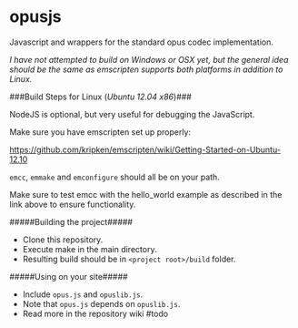 opusjs
======

Javascript and wrappers for the standard opus codec implementation.

*I have not attempted to build on Windows or OSX yet, but the general idea should be the same as emscripten supports both platforms in addition to Linux.*

###Build Steps for Linux (*Ubuntu 12.04 x86*)###

NodeJS is optional, but very useful for debugging the JavaScript.

Make sure you have emscripten set up properly:

https://github.com/kripken/emscripten/wiki/Getting-Started-on-Ubuntu-12.10

```emcc```, ```emmake``` and ```emconfigure``` should all be on your path.

Make sure to test emcc with the hello_world example as described in the link above to ensure functionality. 

#####Building the project#####
- Clone this repository.
- Execute make in the main directory.
- Resulting build should be in ```<project root>/build``` folder.

#####Using on your site#####
- Include ```opus.js``` and ```opuslib.js```.
- Note that ```opus.js``` depends on ```opuslib.js```.
- Read more in the repository wiki #todo
